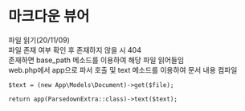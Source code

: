 # 마크다운 뷰어

파일 읽기(20/11/09)  
파일 존재 여부 확인 후 존재하지 않을 시 404  
존재하면 base_path 메소드를 이용하여 해당 파일 읽어들임  
web.php에서 app으로 파서 호출 및 text 메소드를 이용하여 문서 내용 컴파일  

    $text = (new App\Models\Document)->get($file);
    
    return app(ParsedownExtra::class)->text($text);

